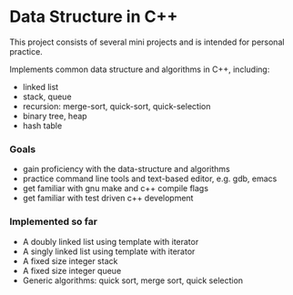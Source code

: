 Data Structure in C++
=====================

This project consists of several mini projects and is intended
for personal practice.

Implements common data structure and algorithms in C++, including:

- linked list
- stack, queue
- recursion: merge-sort, quick-sort, quick-selection
- binary tree, heap
- hash table


### Goals

- gain proficiency with the data-structure and algorithms
- practice command line tools and text-based editor, e.g. gdb, emacs
- get familiar with gnu make and c++ compile flags
- get familiar with test driven c++ development


### Implemented so far

- A doubly linked list using template with iterator
- A singly linked list using template with iterator
- A fixed size integer stack
- A fixed size integer queue
- Generic algorithms: quick sort, merge sort, quick selection
